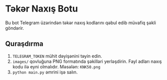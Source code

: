# Təkər Naxış Botu

Bu bot Telegram üzərindən təkər naxış kodlarını qəbul edib müvafiq şəkli göndərir.

## Quraşdırma

1. `TELEGRAM_TOKEN` mühit dəyişənini təyin edin.
2. `images/` qovluğuna PNG formatında şəkilləri yerləşdirin. Fayl adları naxış kodu ilə eyni olmalıdır. Məsələn: `KNK50.png`
3. `python main.py` əmrini işə salın.